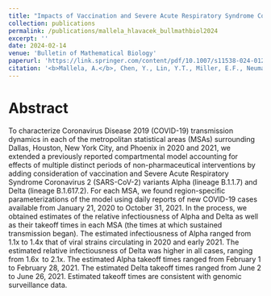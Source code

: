 ```yaml
---
title: "Impacts of Vaccination and Severe Acute Respiratory Syndrome Coronavirus 2 Variants Alpha and Delta on Coronavirus Disease 2019 Transmission Dynamics in Four Metropolitan Areas of the United States"
collection: publications
permalink: /publications/mallela_hlavacek_bullmathbiol2024
excerpt: ''
date: 2024-02-14
venue: 'Bulletin of Mathematical Biology'
paperurl: 'https://link.springer.com/content/pdf/10.1007/s11538-024-01258-4.pdf'
citation: '<b>Mallela, A.</b>, Chen, Y., Lin, Y.T., Miller, E.F., Neumann, J., He, Z., Nelson, K.E., Posner, R.G., and Hlavacek, W.S.'
---
```


# Abstract 
To characterize Coronavirus Disease 2019 (COVID-19) transmission dynamics in each of the metropolitan statistical areas (MSAs) surrounding Dallas, Houston, New York City, and Phoenix in 2020 and 2021, we extended a previously reported compartmental model accounting for effects of multiple distinct periods of non-pharmaceutical interventions by adding consideration of vaccination and Severe Acute Respiratory Syndrome Coronavirus 2 (SARS-CoV-2) variants Alpha (lineage B.1.1.7) and Delta (lineage B.1.617.2). For each MSA, we found region-specific parameterizations of the model using daily reports of new COVID-19 cases available from January 21, 2020 to October 31, 2021. In the process, we obtained estimates of the relative infectiousness of Alpha and Delta as well as their takeoff times in each MSA (the times at which sustained transmission began). The estimated infectiousness of Alpha ranged from 1.1x to 1.4x that of viral strains circulating in 2020 and early 2021. The estimated relative infectiousness of Delta was higher in all cases, ranging from 1.6x  to 2.1x. The estimated Alpha takeoff times ranged from February 1 to February 28, 2021. The estimated Delta takeoff times ranged from June 2 to June 26, 2021. Estimated takeoff times are consistent with genomic surveillance data.